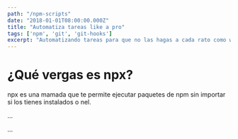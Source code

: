 ```yaml
---
path: "/npm-scripts"
date: "2018-01-01T08:00:00.000Z"
title: "Automatiza tareas like a pro"
tags: ['npm', 'git', 'git-hooks']
excerpt: "Automatizando tareas para que no las hagas a cada rato como wey."
---
```


# ¿Qué vergas es **npx**?
npx es una mamada que te permite ejecutar paquetes de npm sin importar si los tienes instalados o nel.

...

...
